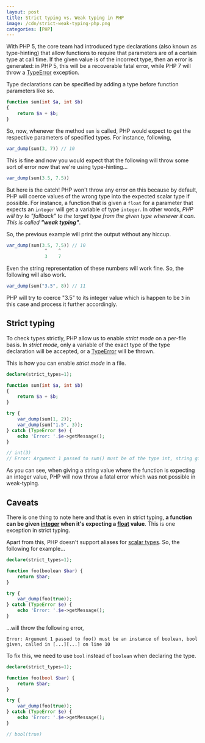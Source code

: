 ```yaml
---
layout: post
title: Strict typing vs. Weak typing in PHP
image: /cdn/strict-weak-typing-php.png
categories: [PHP]
---
```


With PHP 5, the core team had introduced type declarations (also known as type-hinting) that allow functions to require that parameters are of a certain type at call time. If the given value is of the incorrect type, then an error is generated: in PHP 5, this will be a recoverable fatal error, while PHP 7 will throw a [TypeError](https://www.php.net/manual/en/class.typeerror.php) exception.

Type declarations can be specified by adding a type before function parameters like so.

```php
function sum(int $a, int $b) 
{
    return $a + $b;
}
```

So, now, whenever the method `sum` is called, PHP would expect to get the respective parameters of specified types. For instance, following,

```php
var_dump(sum(3, 7)) // 10
```

This is fine and now you would expect that the following will throw some sort of error now that we're using type-hinting...

```php
var_dump(sum(3.5, 7.5)) 
```

But here is the catch! PHP won't throw any error on this because by default, PHP will coerce values of the wrong type into the expected scalar type if possible. For instance, a function that is given a `float` for a parameter that expects an `integer` will get a variable of type `integer`. In other words, *PHP will try to "fallback" to the target type from the given type whenever it can. This is called **"weak typing"***. 

So, the previous example will print the output without any hiccup.

```php
var_dump(sum(3.5, 7.5)) // 10
              ^    ^
              3    7
```

Even the string representation of these numbers will work fine. So, the following will also work.

```php
var_dump(sum("3.5", 8)) // 11
```

PHP will try to coerce "3.5" to its integer value which is happen to be `3` in this case and process it further accordingly.

## Strict typing

To check types strictly, PHP allow us to enable *strict mode* on a per-file basis. In *strict mode*, only a variable of the exact type of the type declaration will be accepted, or a [TypeError](https://www.php.net/manual/en/class.typeerror.php) will be thrown.

This is how you can enable *strict mode* in a file.

```php
declare(strict_types=1);

function sum(int $a, int $b) 
{
    return $a + $b;
}

try {
    var_dump(sum(1, 2));
    var_dump(sum("1.5", 3)); 
} catch (TypeError $e) {
    echo 'Error: '.$e->getMessage();
} 

// int(3)
// Error: Argument 1 passed to sum() must be of the type int, string given, called in [...][...] on line 11
```

As you can see, when giving a string value where the function is expecting an integer value, PHP will now throw a fatal error which was not possible in weak-typing.

## Caveats

There is one thing to note here and that is even in strict typing, **a function can be given [integer](https://www.php.net/manual/en/language.types.integer.php) when it's expecting a [float](https://www.php.net/manual/en/language.types.float.php) value**. This is one exception in strict typing.

Apart from this, PHP doesn't support aliases for [scalar types](https://www.php.net/manual/en/functions.arguments.php#functions.arguments.type-declaration.types). So, the following for example...

```php
declare(strict_types=1);

function foo(boolean $bar) {
    return $bar;
}

try {
    var_dump(foo(true));
} catch (TypeError $e) {
    echo 'Error: '.$e->getMessage();
}
```

...will throw the following error,

```
Error: Argument 1 passed to foo() must be an instance of boolean, bool given, called in [...][...] on line 10
```

To fix this, we need to use `bool` instead of `boolean` when declaring the type.

```php
declare(strict_types=1);

function foo(bool $bar) {
    return $bar;
}

try {
    var_dump(foo(true));
} catch (TypeError $e) {
    echo 'Error: '.$e->getMessage();
}

// bool(true)
```














